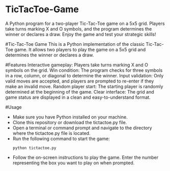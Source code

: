 # TicTacToe-Game
A Python program for a two-player Tic-Tac-Toe game on a 5x5 grid. Players take turns marking X and O symbols, and the program determines the winner or declares a draw. Enjoy the game and test your strategic skills!

#Tic-Tac-Toe Game
This is a Python implementation of the classic Tic-Tac-Toe game. It allows two players to play the game on a 5x5 grid and determines the winner or declares a draw.

#Features
Interactive gameplay: Players take turns marking X and O symbols on the grid.
Win condition: The program checks for three symbols in a row, column, or diagonal to determine the winner.
Input validation: Only valid moves are accepted, and players are prompted to re-enter if they make an invalid move.
Random player start: The starting player is randomly determined at the beginning of the game.
Clear interface: The grid and game status are displayed in a clean and easy-to-understand format.

#Usage
<ul>
<li>Make sure you have Python installed on your machine.</li>
<li>Clone this repository or download the tictactoe.py file.</li>
<li>Open a terminal or command prompt and navigate to the directory where the tictactoe.py file is located.</li>
<li>Run the following command to start the game:

```
python tictactoe.py
```
</li>

<li>Follow the on-screen instructions to play the game. Enter the number representing the box you want to play on when prompted.</li>
</ul>
